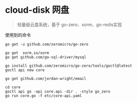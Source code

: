 # cloud-disk 网盘

> 轻量级云盘系统，基于 go-zero、xorm、go-redis实现

使用到的命令
```shell
go get -u github.com/zeromicro/go-zero 

go get  xorm.io/xorm 
go get github.com/go-sql-driver/mysql  

go install github.com/zeromicro/go-zero/tools/goctl@latest
goctl api new core
 
go get github.com/jordan-wright/email

cd core
goctl api go -api core.api -dir . -style go_zero
go run core.go -f etc/core-api.yaml
```